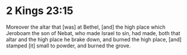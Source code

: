 # 2 Kings 23:15

Moreover the altar that [was] at Bethel, [and] the high place which Jeroboam the son of Nebat, who made Israel to sin, had made, both that altar and the high place he brake down, and burned the high place, [and] stamped [it] small to powder, and burned the grove.